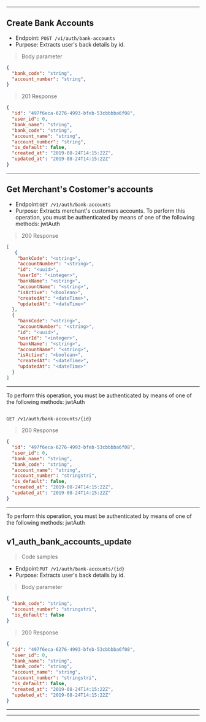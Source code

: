 
----------------------------------------------------------------------------------
## Create Bank Accounts
* Endpoint: `POST /v1/auth/bank-accounts`
* Purpose: Extracts user's back details by id.

> Body parameter

```json
{
  "bank_code": "string",
  "account_number": "string",
}
```
> 201 Response

```json
{
  "id": "497f6eca-6276-4993-bfeb-53cbbbba6f08",
  "user_id": 0,
  "bank_name": "string",
  "bank_code": "string",
  "account_name": "string",
  "account_number": "string",
  "is_default": false,
  "created_at": "2019-08-24T14:15:22Z",
  "updated_at": "2019-08-24T14:15:22Z"
}
```
----------------------------------------------------------------------------------

## Get Merchant's Costomer's accounts
* Endpoint:`GET /v1/auth/bank-accounts`
* Purpose: Extracts merchant's customers accounts.
To perform this operation, you must be authenticated by means of one of the following methods:
jwtAuth

> 200 Response

```json
[
   {
    "bankCode": "<string>",
    "accountNumber": "<string>",
    "id": "<uuid>",
    "userId": "<integer>",
    "bankName": "<string>",
    "accountName": "<string>",
    "isActive": "<boolean>",
    "createdAt": "<dateTime>",
    "updatedAt": "<dateTime>"
  },
  {
    "bankCode": "<string>",
    "accountNumber": "<string>",
    "id": "<uuid>",
    "userId": "<integer>",
    "bankName": "<string>",
    "accountName": "<string>",
    "isActive": "<boolean>",
    "createdAt": "<dateTime>",
    "updatedAt": "<dateTime>"
  }
]
```
----------------------------------------------------------------------------------


To perform this operation, you must be authenticated by means of one of the following methods:
jwtAuth

## 

`GET /v1/auth/bank-accounts/{id}`

> 200 Response

```json
{
  "id": "497f6eca-6276-4993-bfeb-53cbbbba6f08",
  "user_id": 0,
  "bank_name": "string",
  "bank_code": "string",
  "account_name": "string",
  "account_number": "stringstri",
  "is_default": false,
  "created_at": "2019-08-24T14:15:22Z",
  "updated_at": "2019-08-24T14:15:22Z"
}
```
----------------------------------------------------------------------------------
To perform this operation, you must be authenticated by means of one of the following methods:
jwtAuth

## v1_auth_bank_accounts_update

> Code samples
* Endpoint:`PUT /v1/auth/bank-accounts/{id}`
* Purpose: Extracts user's back details by id.

> Body parameter

```json
{
  "bank_code": "string",
  "account_number": "stringstri",
  "is_default": false
}
```

> 200 Response

```json
{
  "id": "497f6eca-6276-4993-bfeb-53cbbbba6f08",
  "user_id": 0,
  "bank_name": "string",
  "bank_code": "string",
  "account_name": "string",
  "account_number": "stringstri",
  "is_default": false,
  "created_at": "2019-08-24T14:15:22Z",
  "updated_at": "2019-08-24T14:15:22Z"
}
```

----------------------------------------------------------------------------------


----------------------------------------------------------------------------------